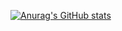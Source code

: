 [![Anurag's GitHub stats](https://github-readme-stats.vercel.app/api?username=Kccarr6022)](https://github.com/anuraghazra/github-readme-stats)
